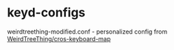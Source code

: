 # keyd-configs
weirdtreething-modified.conf - personalized config from [WeirdTreeThing/cros-keyboard-map](https://github.com/WeirdTreeThing/cros-keyboard-map)
